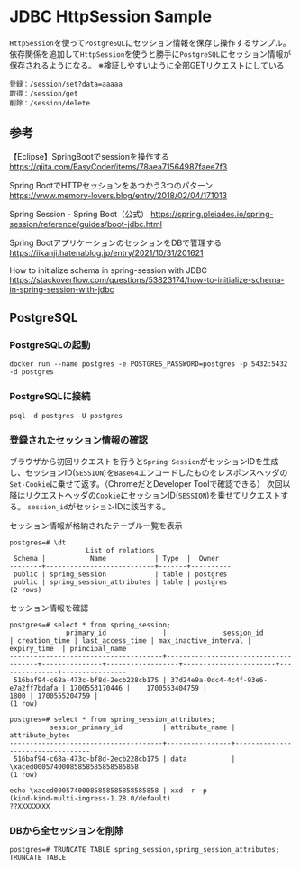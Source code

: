 # JDBC HttpSession Sample
`HttpSession`を使って`PostgreSQL`にセッション情報を保存し操作するサンプル。
依存関係を追加して`HttpSession`を使うと勝手に`PostgreSQL`にセッション情報が保存されるようになる。
※検証しやすいように全部GETリクエストにしている

```
登録：/session/set?data=aaaaa
取得：/session/get
削除：/session/delete
```

## 参考

【Eclipse】SpringBootでsessionを操作する
https://qiita.com/EasyCoder/items/78aea71564987faee7f3
 
Spring BootでHTTPセッションをあつかう3つのパターン
https://www.memory-lovers.blog/entry/2018/02/04/171013

Spring Session - Spring Boot（公式）
https://spring.pleiades.io/spring-session/reference/guides/boot-jdbc.html

Spring BootアプリケーションのセッションをDBで管理する
https://iikanji.hatenablog.jp/entry/2021/10/31/201621

How to initialize schema in spring-session with JDBC
https://stackoverflow.com/questions/53823174/how-to-initialize-schema-in-spring-session-with-jdbc


## PostgreSQL
### PostgreSQLの起動

```
docker run --name postgres -e POSTGRES_PASSWORD=postgres -p 5432:5432 -d postgres
```

### PostgreSQLに接続

```
psql -d postgres -U postgres
```

### 登録されたセッション情報の確認
ブラウザから初回リクエストを行うと`Spring Session`がセッションIDを生成し、セッションID(`SESSION`)を`Base64`エンコードしたものをレスポンスヘッダの`Set-Cookie`に乗せて返す。（ChromeだとDeveloper Toolで確認できる）
次回以降はリクエストヘッダの`Cookie`にセッションID(`SESSION`)を乗せてリクエストする。
`session_id`がセッションIDに該当する。


セッション情報が格納されたテーブル一覧を表示
```
postgres=# \dt
                   List of relations
 Schema |           Name            | Type  |  Owner   
--------+---------------------------+-------+----------
 public | spring_session            | table | postgres
 public | spring_session_attributes | table | postgres
(2 rows)
```

セッション情報を確認
```
postgres=# select * from spring_session;
              primary_id              |              session_id              | creation_time | last_access_time | max_inactive_interval |  expiry_time  | principal_name 
--------------------------------------+--------------------------------------+---------------+------------------+-----------------------+---------------+----------------
 516baf94-c68a-473c-bf8d-2ecb228cb175 | 37d24e9a-0dc4-4c4f-93e6-e7a2ff7bdafa | 1700553170446 |    1700553404759 |                  1800 | 1700555204759 | 
(1 row)

postgres=# select * from spring_session_attributes;
          session_primary_id          | attribute_name |         attribute_bytes          
--------------------------------------+----------------+----------------------------------
 516baf94-c68a-473c-bf8d-2ecb228cb175 | data           | \xaced00057400085858585858585858
(1 row)
```

```
echo \xaced00057400085858585858585858 | xxd -r -p                                                                    (kind-kind-multi-ingress-1.28.0/default)
??XXXXXXXX
```

### DBから全セッションを削除

```
postgres=# TRUNCATE TABLE spring_session,spring_session_attributes;
TRUNCATE TABLE
```